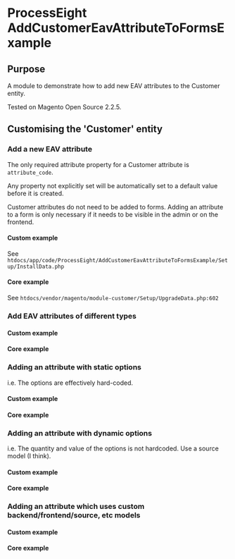 # ProcessEight AddCustomerEavAttributeToFormsExample

## Purpose
A module to demonstrate how to add new EAV attributes to the Customer entity.

Tested on Magento Open Source 2.2.5.

## Customising the 'Customer' entity

### Add a new EAV attribute

The only required attribute property for a Customer attribute is `attribute_code`. 

Any property not explicitly set will be automatically set to a default value before it is created.

Customer attributes do not need to be added to forms. Adding an attribute to a form is only necessary if it needs to be visible in the admin or on the frontend.

#### Custom example

See `htdocs/app/code/ProcessEight/AddCustomerEavAttributeToFormsExample/Setup/InstallData.php`

#### Core example

See `htdocs/vendor/magento/module-customer/Setup/UpgradeData.php:602`

### Add EAV attributes of different types

#### Custom example

#### Core example

### Adding an attribute with static options

i.e. The options are effectively hard-coded.

#### Custom example

#### Core example

### Adding an attribute with dynamic options

i.e. The quantity and value of the options is not hardcoded. Use a source model (I think). 

#### Custom example

#### Core example

### Adding an attribute which uses custom backend/frontend/source, etc models

#### Custom example

#### Core example
